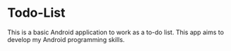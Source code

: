 # Todo-List
This is a basic Android application to work as a to-do list. This app aims to develop my Android programming skills.
